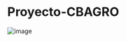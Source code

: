 # Proyecto-CBAGRO
![image](https://user-images.githubusercontent.com/110676905/193475796-50a2ebac-d039-4a69-881c-389ba97ec75a.png)
